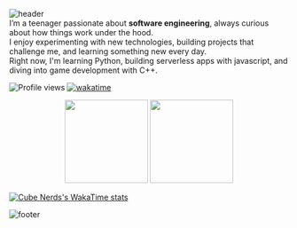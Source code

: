 ![header](https://capsule-render.vercel.app/api?type=waving&height=300&color=gradient&text=Heyy,%20I'm%20Cube!!&textBg=false)\
I’m a teenager passionate about **software engineering**, always curious about how things work under the hood.  
I enjoy experimenting with new technologies, building projects that challenge me, and learning something new every day.  
Right now, I'm learning Python, building serverless apps with javascript, and diving into game development with C++.

![Profile views](https://komarev.com/ghpvc/?username=mastercuber55&label=Profile%20views&color=0e75b6&style=flat)
[![wakatime](https://wakatime.com/badge/user/2d52a3cb-6521-495a-8b59-998636bad84d.svg)](https://wakatime.com/@2d52a3cb-6521-495a-8b59-998636bad84d)

<p align="center">
  <img src="https://github-readme-stats.vercel.app/api?username=mastercuber55&show_icons=true&hide=prs,contribs&rank_icon=github&include_all_commits=true&theme=tokyonight&title_color=bb86fc&icon_color=bb86fc&text_color=c9d1d9&bg_color=00000000" height="150"/>
  <img src="https://github-readme-stats.vercel.app/api/top-langs/?username=mastercuber55&layout=compact&langs_count=6&theme=tokyonight&title_color=bb86fc&text_color=c9d1d9&bg_color=00000000" height="150"/>
</p>

[![Cube Nerds's WakaTime stats](https://github-readme-stats.vercel.app/api/wakatime?username=mastercuber55)](https://github.com/anuraghazra/github-readme-stats)

![footer](https://capsule-render.vercel.app/api?type=waving&height=300&color=gradient&section=footer)
